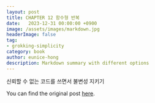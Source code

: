 ```yaml
---
layout: post
title: CHAPTER 12 함수형 반복
date:   2023-12-31 00:00:00 +0900
image: /assets/images/markdown.jpg
headerImage: false
tag:
- grokking-simplicity
category: book
author: eunice-hong
description: Markdown summary with different options
---
```


신뢰할 수 없는 코드를 쓰면서 불변성 지키기

You can find the original post [here](https://livebook.manning.com/book/grokking-simplicity/chapter-12/).
